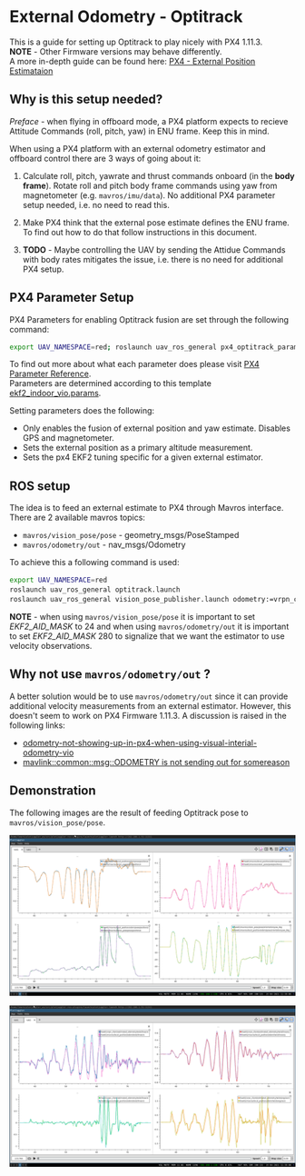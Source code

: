 # External Odometry - Optitrack 

This is a guide for setting up Optitrack to play nicely with PX4 1.11.3.  
**NOTE** - Other Firmware versions may behave differently.  
A more in-depth guide can be found here: [PX4 - External Position Estimataion](https://docs.px4.io/master/en/ros/external_position_estimation.html)

## Why is this setup needed?

*Preface* - when flying in offboard mode, a PX4 platform expects to recieve Attitude Commands (roll, pitch, yaw) in ENU frame. Keep this in mind.  

When using a PX4 platform with an external odometry estimator and offboard control there are 3 ways of going about it:

1) Calculate roll, pitch, yawrate and thrust commands onboard (in the **body frame**). Rotate roll and pitch body frame commands using yaw from magnetometer (e.g. ```mavros/imu/data```). No additional PX4 parameter setup needed, i.e. no need to read this.

2) Make PX4 think that the external pose estimate defines the ENU frame. To find out how to do that follow instructions in this document.

3) **TODO** - Maybe controlling the UAV by sending the Attidue Commands with body rates mitigates the issue, i.e. there is no need for
additional PX4 setup. 

## PX4 Parameter Setup

PX4 Parameters for enabling Optitrack fusion are set through the following command:
```bash
export UAV_NAMESPACE=red; roslaunch uav_ros_general px4_optitrack_params.launch
```
To find out more about what each parameter does please visit [PX4 Parameter Reference](http://docs.px4.io/master/en/advanced_config/parameter_reference.html).  
Parameters are determined according to this template [ekf2_indoor_vio.params](https://gitlab.com/voxl-public/flight-core-px4/px4-parameters/-/blob/master/helpers/ekf2_indoor_vio.params).  

Setting parameters does the following:

* Only enables the fusion of external position and yaw estimate. Disables GPS and magnetometer.
* Sets the external position as a primary altitude measurement.
* Sets the px4 EKF2 tuning specific for a given external estimator.

## ROS setup

The idea is to feed an external estimate to PX4 through Mavros interface. There are 2 available mavros topics:

* ```mavros/vision_pose/pose```  - geometry_msgs/PoseStamped
* ```mavros/odometry/out``` - nav_msgs/Odometry

To achieve this a following command is used:
```bash
export UAV_NAMESPACE=red 
roslaunch uav_ros_general optitrack.launch
roslaunch uav_ros_general vision_pose_publisher.launch odometry:=vrpn_client/estimated_oometry pose_out:=mavros/vision_pose/pose
```
**NOTE** - when using ```mavros/vision_pose/pose``` it is important to set *EKF2_AID_MASK* to 24 and 
when using ```mavros/odometry/out``` it is important to set *EKF2_AID_MASK* 280 to signalize 
that we want the estimator to use velocity observations.

## Why not use ```mavros/odometry/out``` ?

A better solution would be to use ```mavros/odometry/out``` since it can provide additional velocity measurements from an 
external estimator. However, this doesn't seem to work on PX4 Firmware 1.11.3. A discussion is raised in the following links:

* [odometry-not-showing-up-in-px4-when-using-visual-interial-odometry-vio](https://discuss.px4.io/t/odometry-not-showing-up-in-px4-when-using-visual-interial-odometry-vio/18626/4)
* [mavlink::common::msg::ODOMETRY is not sending out for somereason](https://github.com/mavlink/mavros/issues/1208)

## Demonstration

The following images are the result of feeding Optitrack pose to ```mavros/vision_pose/pose```.

<p float="left">
    <img src=".fig/optitrack_fusion_pos.png" width="1000"/>
</p>

<p float="left">
    <img src=".fig/optitrack_fusion_vel.png" width="1000"/>
</p>